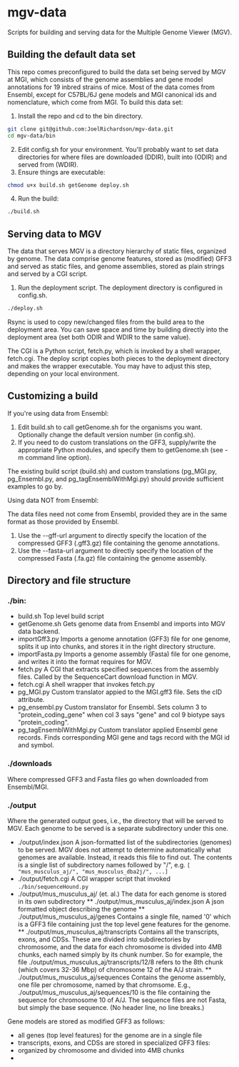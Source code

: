 
# mgv-data 

Scripts for building and serving data for the Multiple Genome Viewer (MGV).

## Building the default data set
This repo comes preconfigured to build the data set being served by MGV at MGI,
which consists of the genome assemblies and gene model annotations for 19 inbred strains of mice.
Most of the data comes from Ensembl, except for C57BL/6J gene models and MGI canonical ids and nomenclature,
which come from MGI. To build this data set:
1. Install the repo and cd to the bin directory. 
```bash
git clone git@github.com:JoelRichardson/mgv-data.git
cd mgv-data/bin
```
2. Edit config.sh for your environment. You'll probably want to set data directories for where files are downloaded (DDIR), built into (ODIR) and served from (WDIR).
3. Ensure things are executable:
 ```bash
chmod u+x build.sh getGenome deploy.sh
```
4. Run the build: 
 ```bash
./build.sh
```

## Serving data to MGV

The data that serves MGV is a directory hierarchy of static files, organized by genome.
The data comprise genome features, stored as (modified) GFF3 and served as static files, and genome assemblies, stored as plain strings and served by a CGI script.

1. Run the deployment script. The deployment directory is configured in config.sh. 
 ```bash
./deploy.sh
```
Rsync is used to copy new/changed files from the build area to the deployment area. 
You can save space and time by building directly into the deployment area (set both ODIR and WDIR to the same value).

The CGI is a Python script, fetch.py, which is invoked by a shell wrapper, fetch.cgi. The deploy script copies both pieces to the deployment directory and makes the wrapper executable. You may have to adjust this step, depending on your local environment. 

## Customizing a build

If you're using data from Ensembl:
1. Edit build.sh to call getGenome.sh for the organisms you want. Optionally change the default version number (in config.sh).
2. If you need to do custom translations on the GFF3, supply/write the appropriate Python modules, and specify them to getGenome.sh (see -m command line option).

The existing build script (build.sh) and custom translations (pg_MGI.py, pg_Ensembl.py, and pg_tagEnsemblWithMgi.py) should provide sufficient examples to go by.

Using data NOT from Ensembl:

The data files need not come from Ensembl, provided they are in the same format as those provided by Ensembl.
1. Use the --gff-url argument to directly specify the location of the compressed GFF3 (.gff3.gz) file containing the genome annotations.
2. Use the --fasta-url argument to directly specify the location of the compressed Fasta (.fa.gz) file containing the genome assembly.

## Directory and file structure

### ./bin:
* build.sh Top level build script
* getGenome.sh Gets genome data from Ensembl and imports into MGV data backend.
* importGff3.py Imports a genome annotation (GFF3) file for one genome, splits it up into chunks, and stores it 
in the right directory structure.
* importFasta.py Imports a genome assembly (Fasta) file for one genome, and writes it into the format requires for MGV.
* fetch.py A CGI that extracts specified sequences from the assembly files. Called by the SequenceCart download
function in MGV.
* fetch.cgi A shell wrapper that invokes fetch.py
* pg_MGI.py Custom translator appied to the MGI.gff3 file. Sets the cID attribute.
* pg_ensembl.py Custom translator for Ensembl. Sets column 3 to "protein_coding_gene" when col 3 says "gene" and col 9 biotype says "protein_coding".
* pg_tagEnsemblWithMgi.py Custom translator applied Ensembl gene records. Finds corresponding MGI gene and tags record with the MGI id and symbol.

### ./downloads
Where compressed GFF3 and Fasta files go when downloaded from Ensembl/MGI.

### ./output
Where the generated output goes, i.e., the directory that will be served to MGV. Each genome to be served is a separate subdirectory under this one. 
* ./output/index.json A json-formatted list of the subdirectories (genomes) to be served. MGV does not attempt to determine automatically what genomes are available. Instead, it reads this file to find out. The contents is a single list of subdirectory names followed by "/", e.g. `[ "mus_musculus_aj/", "mus_musculus_dba2j/", ...]`
* ./output/fetch.cgi A CGI wrapper script that invoked `./bin/sequenceHound.py`
* ./output/mus_musculus_aj/ (et. al.) The data for each genome is stored in its own subdirectory
** ./output/mus_musculus_aj/index.json A json formatted object describing the genome
** ./output/mus_musculus_aj/genes Contains a single file, named '0' which is a GFF3 file containing just the top level gene features for the genome.
** ./output/mus_musculus_aj/transcripts Contains all the transcripts, exons, and CDSs. These are divided into subdirectories by chromosome, and the data for each chromosome is divided into 4MB chunks, each named simply by its chunk number. So for example, the file ./output/mus_musculus_aj/transcripts/12/8 refers to the 8th chunk (which covers 32-36 Mbp) of chromosome 12 of the A/J strain.
** ./output/mus_musculus_aj/sequences Contains the genome assembly, one file per chromosome, named by that chromsome. E.g., ./output/mus_musculus_aj/sequences/10 is the file containing the sequence for chromosome 10 of A/J. The sequence files are not
Fasta, but simply the base sequence. (No header line, no line breaks.)

Gene models are stored as modified GFF3 as follows:
* all genes (top level features) for the genome are in a single file
* transcripts, exons, and CDSs are stored in specialized GFF3 files:
 * organized by chromosome and divided into 4MB chunks
 * 



